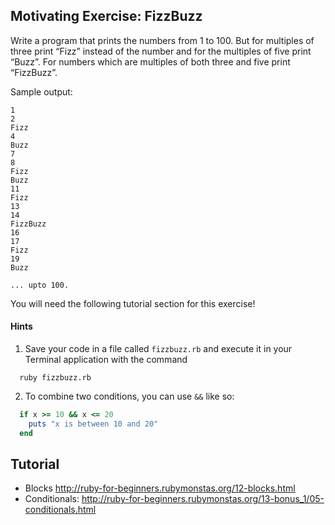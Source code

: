 ## Motivating Exercise: FizzBuzz

Write a program that prints the numbers from 1 to 100. But for multiples of three print “Fizz” instead of the number and for the multiples of five print “Buzz”. For numbers which are multiples of both three and five print “FizzBuzz”.

Sample output:

```
1
2
Fizz
4
Buzz
7
8
Fizz
Buzz
11
Fizz
13
14
FizzBuzz
16
17
Fizz
19
Buzz

... upto 100.
```

You will need the following tutorial section for this exercise!

#### Hints

1. Save your code in a file called `fizzbuzz.rb` and execute it in your Terminal application with the command

  ```
    ruby fizzbuzz.rb
  ```



2. To combine two conditions, you can use `&&` like so:
  ```Ruby
    if x >= 10 && x <= 20
      puts "x is between 10 and 20"
    end
  ```


## Tutorial

* Blocks http://ruby-for-beginners.rubymonstas.org/12-blocks.html
* Conditionals: http://ruby-for-beginners.rubymonstas.org/13-bonus_1/05-conditionals.html


